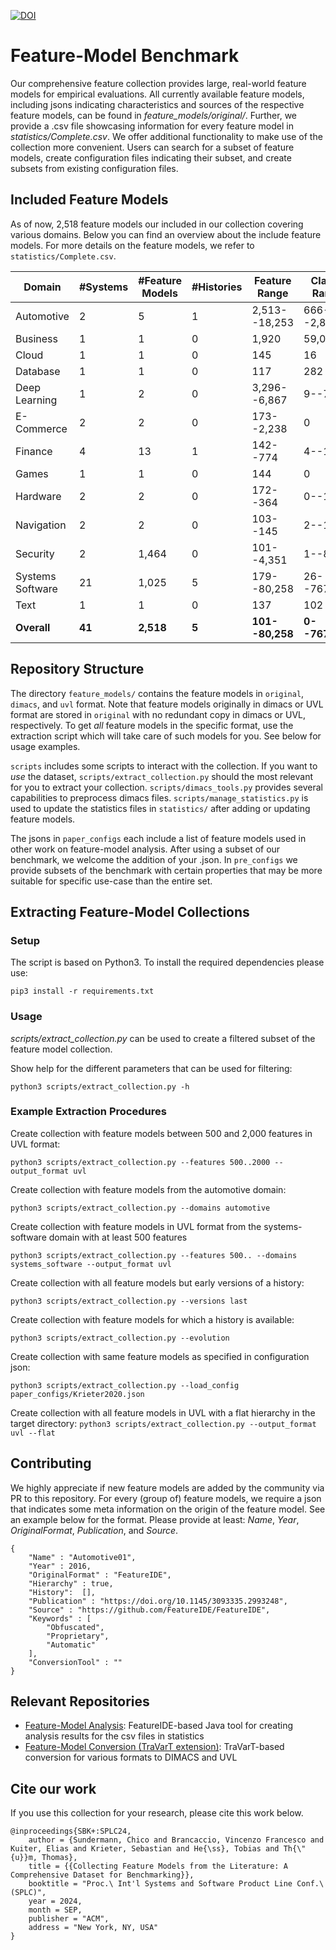 [![DOI](https://zenodo.org/badge/527877748.svg)](https://zenodo.org/doi/10.5281/zenodo.11652924)

# Feature-Model Benchmark

Our comprehensive feature collection provides large, real-world feature models for empirical evaluations.
All currently available feature models, including jsons indicating characteristics and sources of the respective feature models, can be found in *feature_models/original/*.
Further, we provide a .csv file showcasing information for every feature model in *statistics/Complete.csv*.
We offer additional functionality to make use of the collection more convenient. 
Users can search for a subset of feature models, create configuration files indicating their subset, and create subsets from existing configuration files.

## Included Feature Models
As of now, 2,518 feature models our included in our collection covering various domains. Below you can find an overview about the include feature models. For more details on the feature models, we refer to `statistics/Complete.csv`.

| Domain           | #Systems | #Feature Models | #Histories | Feature Range   | Clause Range   |
| ---------------- | -------- | --------------- | ---------- | --------------- | -------------- |
| Automotive       | 2        | 5               | 1          | 2,513--18,253   | 666--2,833     |
| Business         | 1        | 1               | 0          | 1,920           | 59,044         |
| Cloud            | 1        | 1               | 0          | 145             | 16             |
| Database         | 1        | 1               | 0          | 117             | 282            |
| Deep Learning    | 1        | 2               | 0          | 3,296--6,867    | 9--76          |
| E-Commerce       | 2        | 2               | 0          | 173--2,238      | 0              |
| Finance          | 4        | 13              | 1          | 142--774        | 4--1,148       |
| Games            | 1        | 1               | 0          | 144             | 0              |
| Hardware         | 2        | 2               | 0          | 172--364        | 0--12          |
| Navigation       | 2        | 2               | 0          | 103--145        | 2--13          |
| Security         | 2        | 1,464           | 0          | 101--4,351      | 1--8,138       |
| Systems Software | 21       | 1,025           | 5          | 179--80,258     | 26--767,040    |
| Text             | 1        | 1               | 0          | 137             | 102            |
| **Overall**      | **41**   | **2,518**       | **5**      | **101--80,258** | **0--767,040** |

## Repository Structure

The directory `feature_models/` contains the feature models in `original`, `dimacs`, and `uvl` format. Note that feature models originally in dimacs or UVL format are stored in `original` with no redundant copy in dimacs or UVL, respectively.
To get *all* feature models in the specific format, use the extraction script which will take care of such models for you. See below for usage examples.

`scripts` includes some scripts to interact with the collection. If you want to *use* the dataset, `scripts/extract_collection.py` should the most relevant for you to extract your collection. `scripts/dimacs_tools.py` provides several capabilities to preprocess dimacs files.
`scripts/manage_statistics.py` is used to update the statistics files in `statistics/` after adding or updating feature models.

The jsons in `paper_configs` each include a list of feature models used in other work on feature-model analysis. After using a subset of our benchmark, we welcome the addition of your .json. In `pre_configs` we provide subsets of the benchmark with certain properties that may be more suitable for specific use-case than the entire set. 

## Extracting Feature-Model Collections

### Setup

The script is based on Python3. To install the required dependencies please use:

`pip3 install -r requirements.txt`

### Usage

*scripts/extract_collection.py* can be used to create a filtered subset of the feature model collection.

Show help for the different parameters that can be used for filtering:

`python3 scripts/extract_collection.py -h`


### Example Extraction Procedures

Create collection with feature models between 500 and 2,000 features in UVL format:

`python3 scripts/extract_collection.py --features 500..2000 --output_format uvl`

Create collection with feature models from the automotive domain:

`python3 scripts/extract_collection.py --domains automotive`

Create collection with feature models in UVL format from the systems-software domain with at least 500 features

`python3 scripts/extract_collection.py --features 500.. --domains systems_software --output_format uvl`

Create collection with all feature models but early versions of a history:

`python3 scripts/extract_collection.py --versions last`

Create collection with feature models for which a history is available: 

`python3 scripts/extract_collection.py --evolution` 

Create collection with same feature models as specified in configuration json:

`python3 scripts/extract_collection.py --load_config paper_configs/Krieter2020.json`

Create collection with all feature models in UVL with a flat hierarchy in the target directory:
`python3 scripts/extract_collection.py --output_format uvl --flat`

## Contributing

We highly appreciate if new feature models are added by the community via PR to this repository.
For every (group of) feature models, we require a json that indicates some meta information on the origin of the feature model. See an example below for the format.
Please provide at least: *Name*, *Year*, *OriginalFormat*, *Publication*, and *Source*. 

```
{
    "Name" : "Automotive01",
    "Year" : 2016,
    "OriginalFormat" : "FeatureIDE",
    "Hierarchy" : true,
    "History":  [],
    "Publication" : "https://doi.org/10.1145/3093335.2993248",
    "Source" : "https://github.com/FeatureIDE/FeatureIDE",
    "Keywords" : [
        "Obfuscated",
        "Proprietary",
        "Automatic"
    ],
    "ConversionTool" : ""
}
```

## Relevant Repositories

* [Feature-Model Analysis](https://github.com/SundermannC/feature-model-batch-analysis): FeatureIDE-based Java tool for creating analysis results for the csv files in statistics
* [Feature-Model Conversion (TraVarT extension)](https://github.com/SundermannC/TraVarT/): TraVarT-based conversion for various formats to DIMACS and UVL


## Cite our work
If you use this collection for your research, please cite this work below.
```
@inproceedings{SBK+:SPLC24,
	author = {Sundermann, Chico and Brancaccio, Vincenzo Francesco and Kuiter, Elias and Krieter, Sebastian and He{\ss}, Tobias and Th{\"{u}}m, Thomas},
	title = {{Collecting Feature Models from the Literature: A Comprehensive Dataset for Benchmarking}},
	booktitle = "Proc.\ Int'l Systems and Software Product Line Conf.\ (SPLC)",
	year = 2024,
	month = SEP,
	publisher = "ACM",
    address = "New York, NY, USA"
}
```